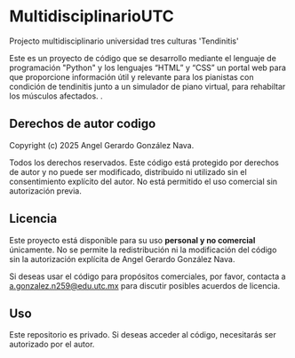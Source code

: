 # MultidisciplinarioUTC
Projecto multidisciplinario universidad tres culturas 'Tendinitis' 

Este es un proyecto de código que se desarrollo mediante el lenguaje de programación "Python" y los lenguajes “HTML” y “CSS” un portal web para que proporcione información útil y relevante para los pianistas con condición de tendinitis junto a un simulador de piano virtual, para rehabiltar los músculos afectados. .

## Derechos de autor codigo

Copyright (c) 2025 Angel Gerardo González Nava.

Todos los derechos reservados. Este código está protegido por derechos de autor y no puede ser modificado, distribuido ni utilizado sin el consentimiento explícito del autor. No está permitido el uso comercial sin autorización previa.

## Licencia

Este proyecto está disponible para su uso **personal y no comercial** únicamente. No se permite la redistribución ni la modificación del código sin la autorización explícita de Angel Gerardo González Nava.

Si deseas usar el código para propósitos comerciales, por favor, contacta a a.gonzalez.n259@edu.utc.mx para discutir posibles acuerdos de licencia.

## Uso

Este repositorio es privado. Si deseas acceder al código, necesitarás ser autorizado por el autor.

